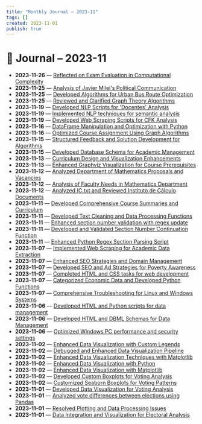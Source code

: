 ```yaml
---
title: "Monthly Journal – 2023-11"
tags: []
created: 2023-11-01
publish: true
---
```


# 📅 Journal – 2023-11

- **2023-11-26** — [Reflected on Exam Evaluation in Computational Complexity](../Teaching/2023-11-26_Reflected_on_Exam_Evaluation_in_Computational_Comp.md)
- **2023-11-25** — [Analysis of Javier Milei's Political Communication](../Business/2023-11-25_Analysis_of_Javier_Milei's_Political_Communication.md)
- **2023-11-25** — [Developed Algorithms for Urban Bus Route Optimization](../Dev/2023-11-25_Developed_Algorithms_for_Urban_Bus_Route_Optimizat.md)
- **2023-11-25** — [Reviewed and Clarified Graph Theory Algorithms](../Teaching/2023-11-25_Reviewed_and_Clarified_Graph_Theory_Algorithms.md)
- **2023-11-19** — [Developed NLP Scripts for 'Docentes' Analysis](../Dev/2023-11-19_Developed_NLP_Scripts_for_'Docentes'_Analysis.md)
- **2023-11-19** — [Implemented NLP techniques for semantic analysis](../Dev/2023-11-19_Implemented_NLP_techniques_for_semantic_analysis.md)
- **2023-11-19** — [Developed Web Scraping Scripts for CFK Analysis](../Business/2023-11-19_Developed_Web_Scraping_Scripts_for_CFK_Analysis.md)
- **2023-11-16** — [DataFrame Manipulation and Optimization with Python](../Dev/2023-11-16_DataFrame_Manipulation_and_Optimization_with_Pytho.md)
- **2023-11-16** — [Optimized Course Assignment Using Graph Algorithms](../Dev/2023-11-16_Optimized_Course_Assignment_Using_Graph_Algorithms.md)
- **2023-11-15** — [Structured Feedback and Solution Development for Algorithms](../Teaching/2023-11-15_Structured_Feedback_and_Solution_Development_for_A.md)
- **2023-11-15** — [Developed Database Schema for Academic Management](../Dev/2023-11-15_Developed_Database_Schema_for_Academic_Management.md)
- **2023-11-13** — [Curriculum Design and Visualization Enhancements](../Teaching/2023-11-13_Curriculum_Design_and_Visualization_Enhancements.md)
- **2023-11-13** — [Enhanced Graphviz Visualization for Course Prerequisites](../Dev/2023-11-13_Enhanced_Graphviz_Visualization_for_Course_Prerequ.md)
- **2023-11-12** — [Analyzed Department of Mathematics Proposals and Vacancies](../Teaching/2023-11-12_Analyzed_Department_of_Mathematics_Proposals_and_V.md)
- **2023-11-12** — [Analysis of Faculty Needs in Mathematics Department](../Teaching/2023-11-12_Analysis_of_Faculty_Needs_in_Mathematics_Departmen.md)
- **2023-11-12** — [Analyzed IC.txt and Reviewed Instituto de Cálculo Documents](../Teaching/2023-11-12_Analyzed_IC.txt_and_Reviewed_Instituto_de_Cálculo_.md)
- **2023-11-11** — [Developed Comprehensive Course Summaries and Curriculum](../Teaching/2023-11-11_Developed_Comprehensive_Course_Summaries_and_Curri.md)
- **2023-11-11** — [Developed Text Cleaning and Data Processing Functions](../Dev/2023-11-11_Developed_Text_Cleaning_and_Data_Processing_Functi.md)
- **2023-11-11** — [Enhanced section number validation with regex update](../Dev/2023-11-11_Enhanced_section_number_validation_with_regex_upda.md)
- **2023-11-11** — [Developed and Validated Section Number Continuation Function](../Dev/2023-11-11_Developed_and_Validated_Section_Number_Continuatio.md)
- **2023-11-11** — [Enhanced Python Regex Section Parsing Script](../Dev/2023-11-11_Enhanced_Python_Regex_Section_Parsing_Script.md)
- **2023-11-07** — [Implemented Web Scraping for Academic Data Extraction](../Dev/2023-11-07_Implemented_Web_Scraping_for_Academic_Data_Extract.md)
- **2023-11-07** — [Enhanced SEO Strategies and Domain Management](../SEO/2023-11-07_Enhanced_SEO_Strategies_and_Domain_Management.md)
- **2023-11-07** — [Developed SEO and Ad Strategies for Poverty Awareness](../SEO/2023-11-07_Developed_SEO_and_Ad_Strategies_for_Poverty_Awaren.md)
- **2023-11-07** — [Completed HTML and CSS tasks for web development](../Dev/2023-11-07_Completed_HTML_and_CSS_tasks_for_web_development.md)
- **2023-11-07** — [Categorized Economic Data and Developed Python Functions](../Dev/2023-11-07_Categorized_Economic_Data_and_Developed_Python_Fun.md)
- **2023-11-07** — [Comprehensive Troubleshooting for Linux and Windows Systems](../Dev/2023-11-07_Comprehensive_Troubleshooting_for_Linux_and_Window.md)
- **2023-11-06** — [Developed HTML and Python scripts for data management](../Dev/2023-11-06_Developed_HTML_and_Python_scripts_for_data_managem.md)
- **2023-11-06** — [Developed HTML and DBML Schemas for Data Management](../Dev/2023-11-06_Developed_HTML_and_DBML_Schemas_for_Data_Managemen.md)
- **2023-11-06** — [Optimized Windows PC performance and security settings](../Dev/2023-11-06_Optimized_Windows_PC_performance_and_security_sett.md)
- **2023-11-02** — [Enhanced Data Visualization with Custom Legends](../Dev/2023-11-02_Enhanced_Data_Visualization_with_Custom_Legends.md)
- **2023-11-02** — [Debugged and Enhanced Data Visualization Pipeline](../Dev/2023-11-02_Debugged_and_Enhanced_Data_Visualization_Pipeline.md)
- **2023-11-02** — [Enhanced Data Visualization Techniques with Matplotlib](../Dev/2023-11-02_Enhanced_Data_Visualization_Techniques_with_Matplo.md)
- **2023-11-02** — [Enhanced Data Visualization with Python](../Dev/2023-11-02_Enhanced_Data_Visualization_with_Python.md)
- **2023-11-02** — [Enhanced Data Visualization with Matplotlib](../Dev/2023-11-02_Enhanced_Data_Visualization_with_Matplotlib.md)
- **2023-11-02** — [Developed Custom Boxplots for Voting Analysis](../Dev/2023-11-02_Developed_Custom_Boxplots_for_Voting_Analysis.md)
- **2023-11-02** — [Customized Seaborn Boxplots for Voting Patterns](../Dev/2023-11-02_Customized_Seaborn_Boxplots_for_Voting_Patterns.md)
- **2023-11-01** — [Developed Data Visualization for Voting Analysis](../Dev/2023-11-01_Developed_Data_Visualization_for_Voting_Analysis.md)
- **2023-11-01** — [Analyzed vote differences between elections using Pandas](../Dev/2023-11-01_Analyzed_vote_differences_between_elections_using_.md)
- **2023-11-01** — [Resolved Plotting and Data Processing Issues](../Dev/2023-11-01_Resolved_Plotting_and_Data_Processing_Issues.md)
- **2023-11-01** — [Data Integration and Visualization for Electoral Analysis](../Dev/2023-11-01_Data_Integration_and_Visualization_for_Electoral_A.md)